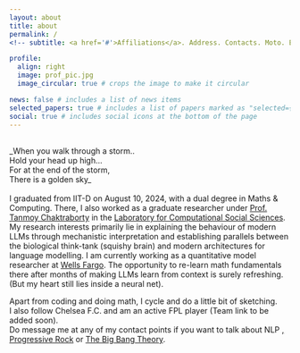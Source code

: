 ```yaml
---
layout: about
title: about
permalink: /
<!-- subtitle: <a href='#'>Affiliations</a>. Address. Contacts. Moto. Etc.)-->

profile:
  align: right
  image: prof_pic.jpg
  image_circular: true # crops the image to make it circular

news: false # includes a list of news items
selected_papers: true # includes a list of papers marked as "selected={true}"
social: true # includes social icons at the bottom of the page
---
```


<br>
_When you walk through a storm..<br>
Hold your head up high...<br>
For at the end of the storm,<br>
There is a golden sky_<br>
<br>
I graduated from IIT-D on August 10, 2024, with a dual degree in Maths & Computing. There, I also worked as a graduate researcher under <a href = 'https://tanmoychak.com/'>Prof. Tanmoy Chaktraborty</a> in the <a href = 'lcs2.in'>Laboratory for Computational Social Sciences</a>. My research interests primarily lie in explaining the behaviour of modern LLMs through mechanistic interpretation and establishing parallels between the biological think-tank (squishy brain) and modern architectures for language modelling. I am currently working as a quantitative model researcher at <a href = 'wellsfargo.com'>Wells Fargo</a>. The opportunity to re-learn math fundamentals there after months of making LLMs learn from context is surely refreshing. (But my heart still lies inside a neural net). <br>

Apart from coding and doing math, I cycle and do a little bit of sketching.<br>
I also follow Chelsea F.C. and am an active FPL player (Team link to be added soon).<br>
Do message me at any of my contact points if you want to talk about NLP <a href = 'https://www.youtube.com/watch?v=84Tq-eAJIk4'>, Progressive Rock</a> or <a href = 'https://www.youtube.com/watch?v=9XIuBCFNBFw'>The Big Bang Theory</a>.


<!--Put your address / P.O. box / other info right below your picture. You can also disable any of these elements by editing `profile` property of the YAML header of your `_pages/about.md`. Edit `_bibliography/papers.bib` and Jekyll will render your [publications page](/al-folio/publications/) automatically.-->

<!--Link to your social media connections, too. This theme is set up to use [Font Awesome icons](https://fontawesome.com/) and [Academicons](https://jpswalsh.github.io/academicons/), like the ones below. Add your Facebook, Twitter, LinkedIn, Google Scholar, or just disable all of them.-->


